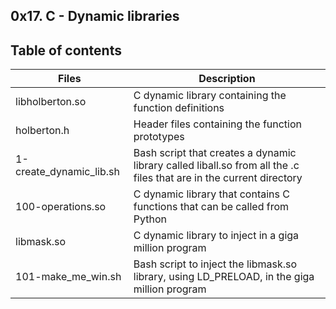 0x17. C - Dynamic libraries
---
Table of contents
---
|Files|	Description|
|----|----|
|libholberton.so|	C dynamic library containing the function definitions|
|holberton.h|	Header files containing the function prototypes|
|1-create_dynamic_lib.sh|	Bash script that creates a dynamic library called liball.so from all the .c files that are in the current directory|
|100-operations.so|	C dynamic library that contains C functions that can be called from Python|
|libmask.so|	C dynamic library to inject in a giga million program|
|101-make_me_win.sh|	Bash script to inject the libmask.so library, using LD_PRELOAD, in the giga million program|
